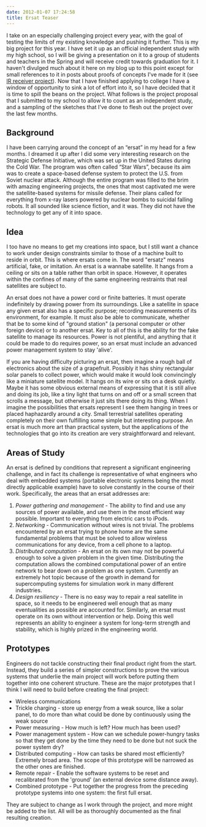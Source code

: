 ```yaml
---
date: 2012-01-07 17:24:58
title: Ersat Teaser
---
```


I take on an especially challenging project every year, with the goal of testing the limits of my existing knowledge and pushing it further. This is my big project for this year. I have set it up as an official independent study with my high school, so I will be giving a presentation on it to a group of students and teachers in the Spring and will receive credit towards graduation for it. I haven't divulged much about it here on my blog up to this point except for small references to it in posts about proofs of concepts I've made for it (see [IR receiver project](http://www.hackniac.com/posts/a-tiny-tv-remote-receiver.html)). Now that I have finished applying to college I have a window of opportunity to sink a lot of effort into it, so I have decided that it is time to spill the beans on the project. What follows is the project proposal that I submitted to my school to allow it to count as an independent study, and a sampling of the sketches that I've done to flesh out the project over the last few months.

<!--more-->

Background
----------

I have been carrying around the concept of an “ersat” in my head for a few months. I dreamed it up after I did some very interesting research on the Strategic Defense Initiative, which was set up in the United States during the Cold War. The program was often called “Star Wars”, because its aim was to create a space-based defense system to protect the U.S. from Soviet nuclear attack. Although the entire program was filled to the brim with amazing engineering projects, the ones that most captivated me were the satellite-based systems for missile defense. Their plans called for everything from x-ray lasers powered by nuclear bombs to suicidal falling robots. It all sounded like science fiction, and it was. They did not have the technology to get any of it into space.


Idea
----

I too have no means to get my creations into space, but I still want a chance to work under design constraints similar to those of a machine built to reside in orbit. This is where ersats come in. The word "ersatz" means artificial, fake, or imitation. An ersat is a wannabe satellite. It hangs from a ceiling or sits on a table rather than orbit in space. However, it operates within the confines of many of the same engineering restraints that real satellites are subject to.

An ersat does not have a power cord or finite batteries. It must operate indefinitely by drawing power from its surroundings. Like a satellite in space any given ersat also has a specific purpose; recording measurements of its environment, for example. It must also be able to communicate, whether that be to some kind of "ground station" (a personal computer or other foreign device) or to another ersat. Key to all of this is the ability for the fake satellite to manage its resources. Power is not plentiful, and anything that it could be made to do requires power, so an ersat must include an advanced power management system to stay 'alive'.

If you are having difficulty picturing an ersat, then imagine a rough ball of electronics about the size of a grapefruit. Possibly it has shiny rectangular solar panels to collect power, which would make it would look convincingly like a miniature satellite model. It hangs on its wire or sits on a desk quietly. Maybe it has some obvious external means of expressing that it is still alive and doing its job, like a tiny light that turns on and off or a small screen that scrolls a message, but otherwise it just sits there doing its thing. When I imagine the possibilities that ersats represent I see them hanging in trees or placed haphazardly around a city. Small terrestrial satellites operating completely on their own fulfilling some simple but interesting purpose. An ersat is much more art than practical system, but the applications of the technologies that go into its creation are very straightforward and relevant.


Areas of Study
--------------

An ersat is defined by conditions that represent a significant engineering challenge, and in fact its challenge is representative of what engineers who deal with embedded systems (portable electronic systems being the most directly applicable example) have to solve constantly in the course of their work. Specifically, the areas that an ersat addresses are:

1. _Power gathering and management_ - The ability to find and use any sources of power available, and use them in the most efficient way possible. Important to everything from electric cars to iPods.
2. _Networking_ - Communication without wires is not trivial. The problems encountered by an ersat trying to phone home are the same fundamental problems that must be solved to allow wireless communications for any device, from a cell phone to a laptop.
3. _Distributed computation_ - An ersat on its own may not be powerful enough to solve a given problem in the given time. Distributing the computation allows the combined computational power of an entire network to bear down on a problem as one system. Currently an extremely hot topic because of the growth in demand for supercomputing systems for simulation work in many different industries.
4. _Design resiliency_ - There is no easy way to repair a real satellite in space, so it needs to be engineered well enough that as many eventualities as possible are accounted for. Similarly, an ersat must operate on its own without intervention or help. Doing this well represents an ability to engineer a system for long-term strength and stability, which is highly prized in the engineering world.


Prototypes
----------

Engineers do not tackle constructing their final product right from the start. Instead, they build a series of simpler constructions to prove the various systems that underlie the main project will work before putting them together into one coherent structure. These are the major prototypes that I think I will need to build before creating the final project:

* Wireless communications
* Trickle charging - store up energy from a weak source, like a solar panel, to do more than what could be done by continuously using the weak source
* Power measuring - How much is left? How much has been used?
* Power management system - How can we schedule power-hungry tasks so that they get done by the time they need to be done but not suck the power system dry?
* Distributed computing - How can tasks be shared most efficiently? Extremely broad area. The scope of this prototype will be narrowed as the other ones are finished.
* Remote repair - Enable the software systems to be reset and recalibrated from the 'ground' (an external device some distance away).
* Combined prototype - Put together the progress from the preceding prototype systems into one system: the first full ersat.

They are subject to change as I work through the project, and more might be added to the list. All will be as thoroughly documented as the final resulting creation.
